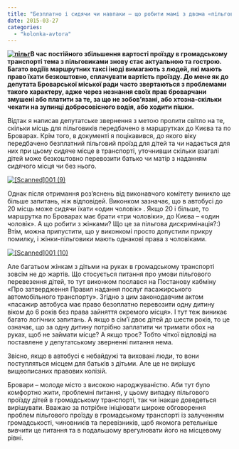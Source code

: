 ```yaml
---
title: "Безплатно і сидячи чи навпаки – що робити мамі з двома «пільговими» дітьми в маршрутці?"
date: 2015-03-27
categories: 
  - "kolonka-avtora"
---
```


**[![пільг](https://mpz.brovary.org/wp-content/uploads/2015/03/pilg.jpg)](https://mpz.brovary.org/wp-content/uploads/2015/03/pilg.jpg)В час постійного збільшення вартості проїзду в громадському транспорті тема з пільговиками знову стає актуальною та гострою. Багато водіїв маршрутних таксі іноді вимагають з людей, які мають право їхати безкоштовно, сплачувати вартість проїзду. До мене як до депутата Броварської міської ради часто звертаються з проблемами такого характеру, адже через незнання своїх прав броварчани змушені або платити за те, за що не зобов’язані, або хтозна-скільки чекати на зупинці добросовісного водія, або ходити пішки.**

Відтак я написав депутатське звернення з метою пролити світло на те, скільки місць для пільговиків передбачено в маршрутках до Києва та по Броварах. Крім того, в документі я поцікавився, до якого віку передбачено безплатний пільговий проїзд для дітей та чи надається для них при цьому сидяче місце в транспорті, уточнивши скільки взагалі дітей може безкоштовно перевозити батько чи матір з наданням сидячого місця чи без нього.

[![[Scanned]001 (9)](https://mpz.brovary.org/wp-content/uploads/2015/03/Scanned001-91.jpg)](https://mpz.brovary.org/wp-content/uploads/2015/03/Scanned001-91.jpg)

Однак після отримання роз’яснень від виконавчого комітету виникло ще більше запитань, ніж відповідей. Виконком зазначає, що в автобусі до 20 місць може сидячи їхати «один чоловік» . Якщо 20 і більше, то маршрутка по Броварах має брати «три чоловіки», до Києва – «один чоловік». А що робити з жінками? Що це за пільгова дискримінація?:) Втім, можна припустити, що у виконкомі просто допустили прикру помилку, і жінки-пільговики мають однакові права з чоловіками.

[![[Scanned]001 (10)](https://mpz.brovary.org/wp-content/uploads/2015/03/Scanned001-101.jpg)](https://mpz.brovary.org/wp-content/uploads/2015/03/Scanned001-101.jpg)

Але багатьом жінкам з дітьми на руках в громадському транспорті зовсім не до жартів. Що стосується питання про умови пільгового перевезення дітей, то тут виконком послався на Постанову кабміну «Про затвердження Правил надання послуг пасажирського автомобільного транспорту». Згідно з цим законодавчим актом «пасажир автобуса має право безоплатно перевозити одну дитину віком до 6 років без права зайняття окремого місця». І тут теж виникає багато логічних запитань. А якщо в сім’ї двоє дітей до шести років, то це означає, що за одну дитину потрібно заплатити чи тримати обох на руках, щоб не займати місце? А якщо троє? Тобто чіткої відповіді на поставлене у депутатському зверненні питання нема.

Звісно, якщо в автобусі є небайдужі та виховані люди, то вони поступляться місцем для батьків з дітьми. Але це не вирішує вищеописаних правових колізій.

Бровари – молоде місто з високою народжуваністю. Аби тут було комфортно жити, проблемні питання, у цьому випадку пільгового проїзду дітей в громадському транспорті, так чи інакше доведеться вирішувати. Вважаю за потрібне ініціювати широке обговорення проблем пільгового проїзду в громадському транспорті із залученням громадськості, чиновників та перевізників, щоб якомога ретельніше вивчити це питання та в подальшому врегулювати його на місцевому рівні.
